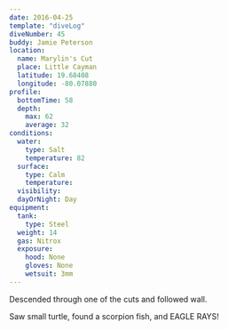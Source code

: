 ```yaml
---
date: 2016-04-25
template: "diveLog"
diveNumber: 45
buddy: Jamie Peterson
location:
  name: Marylin's Cut
  place: Little Cayman
  latitude: 19.68408
  longitude: -80.07880
profile:
  bottomTime: 58
  depth:
    max: 62
    average: 32
conditions:
  water:
    type: Salt
    temperature: 82
  surface:
    type: Calm
    temperature:
  visibility:
  dayOrNight: Day
equipment:
  tank:
    type: Steel
  weight: 14
  gas: Nitrox
  exposure:
    hood: None
    gloves: None
    wetsuit: 3mm
---
```

Descended through one of the cuts and followed wall.

Saw small turtle, found a scorpion fish, and EAGLE RAYS!
